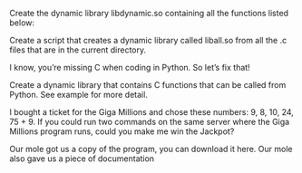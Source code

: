 Create the dynamic library libdynamic.so containing all the functions listed below:

Create a script that creates a dynamic library called liball.so from all the .c files that are in the current directory.

I know, you’re missing C when coding in Python. So let’s fix that!

Create a dynamic library that contains C functions that can be called from Python. See example for more detail.

I bought a ticket for the Giga Millions and chose these numbers: 9, 8, 10, 24, 75 + 9. If you could run two commands on the same server where the Giga Millions program runs, could you make me win the Jackpot?

Our mole got us a copy of the program, you can download it here. Our mole also gave us a piece of documentation

